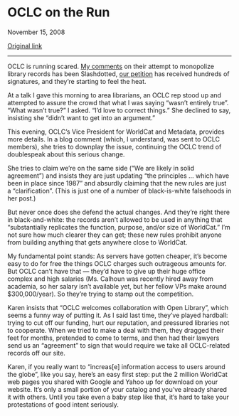 OCLC on the Run
===============

November 15, 2008

[Original link](http://www.aaronsw.com/weblog/oclcreply)

* * * * *

OCLC is running scared. [My
comments](http://www.aaronsw.com/weblog/oclcscam) on their attempt to
monopolize library records has been Slashdotted, [our
petition](http://watchdog.net/c/stop-oclc) has received hundreds of
signatures, and they’re starting to feel the heat.

At a talk I gave this morning to area librarians, an OCLC rep stood up
and attempted to assure the crowd that what I was saying “wasn’t
entirely true”. “What wasn’t true?” I asked. “I’d love to correct
things.” She declined to say, insisting she “didn’t want to get into an
argument.”

This evening, OCLC’s Vice President for WorldCat and Metadata, provides
more details. In a blog comment (which, I understand, was sent to OCLC
members), she tries to downplay the issue, continuing the OCLC trend of
doublespeak about this serious change.

She tries to claim we’re on the same side (“We are likely in solid
agreement”) and insists they are just updating “the principles … which
have been in place since 1987” and absurdly claiming that the new rules
are just a “clarification”. (This is just one of a number of
black-is-white falsehoods in her post.)

But never once does she defend the actual changes. And they’re right
there in black-and-white: the records aren’t allowed to be used in
anything that “substantially replicates the function, purpose, and/or
size of WorldCat.” I’m not sure how much clearer they can get; these new
rules prohibit anyone from building anything that gets anywhere close to
WorldCat.

My fundamental point stands: As servers have gotten cheaper, it’s become
easy to do for free the things OCLC charges such outrageous amounts for.
But OCLC can’t have that — they’d have to give up their huge office
complex and high salaries (Ms. Calhoun was recently hired away from
academia, so her salary isn’t available yet, but her fellow VPs make
around \$300,000/year). So they’re trying to stamp out the competition.

Karen insists that “OCLC welcomes collaboration with Open Library”,
which seems a funny way of putting it. As I said last time, they’ve
played hardball: trying to cut off our funding, hurt our reputation, and
pressured libraries not to cooperate. When we tried to make a deal with
them, they dragged their feet for months, pretended to come to terms,
and then had their lawyers send us an “agreement” to sign that would
require we take all OCLC-related records off our site.

Karen, if you really want to “increas[e] information access to users
around the globe”, like you say, here’s an easy first step: put the 2
million WorldCat web pages you shared with Google and Yahoo up for
download on your website. It’s only a small portion of your catalog and
you’ve already shared it with others. Until you take even a baby step
like that, it’s hard to take your protestations of good intent
seriously.
